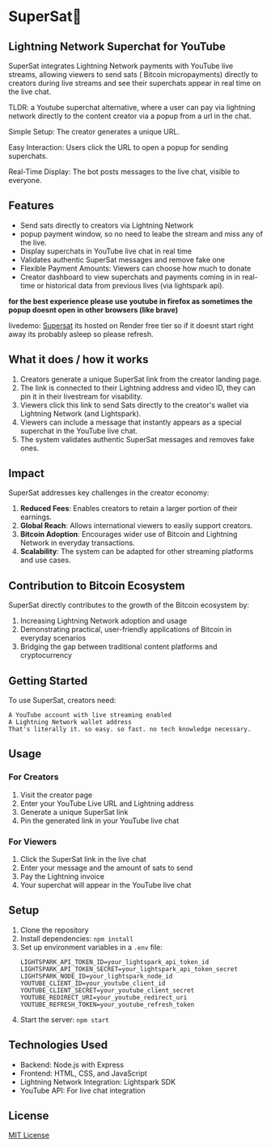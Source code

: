 # SuperSat💫 
## Lightning Network Superchat for YouTube

SuperSat integrates Lightning Network payments with YouTube live streams, allowing viewers to send sats  ( Bitcoin micropayments) directly to creators during live streams and see their superchats appear in real time on the live chat.

TLDR: a Youtube superchat alternative, where a user can pay via lightning network directly to the content creator via a popup from a url in the chat. 

Simple Setup: The creator generates a unique URL.

Easy Interaction: Users click the URL to open a popup for sending superchats.

Real-Time Display: The bot posts messages to the live chat, visible to everyone.

## Features

- Send sats directly to creators via Lightning Network
- popup payment window, so no need to leabe the stream and miss any of the live.
- Display superchats in YouTube live chat in real time
- Validates authentic SuperSat messages and remove fake one
- Flexible Payment Amounts: Viewers can choose how much to donate
- Creator dashboard to view superchats and payments coming in in real-time or historical data from previous lives (via lightspark api). 


**for the best experience please use youtube in firefox as sometimes the popup doesnt open in other browsers (like brave)**


livedemo: [Supersat](https://supersats.onrender.com) its hosted on Render free tier so if it doesnt start right away its probably asleep so please refresh. 

## What it does / how it works

1. Creators generate a unique SuperSat link from the creator landing page.
2. The link is connected to their Lightning address and video ID, they can pin it in their livestream for visability.
2. Viewers click this link to send Sats directly to the creator's wallet via Lightning Network (and Lightspark).
3. Viewers can include a message that instantly appears as a special superchat in the YouTube live chat.
4. The system validates authentic SuperSat messages and removes fake ones.


## Impact

SuperSat addresses key challenges in the creator economy:

1. **Reduced Fees**: Enables creators to retain a larger portion of their earnings.
2. **Global Reach**: Allows international viewers to easily support creators.
3. **Bitcoin Adoption**: Encourages wider use of Bitcoin and Lightning Network in everyday transactions.
4. **Scalability**: The system can be adapted for other streaming platforms and use cases.

## Contribution to Bitcoin Ecosystem

SuperSat directly contributes to the growth of the Bitcoin ecosystem by:

1. Increasing Lightning Network adoption and usage
2. Demonstrating practical, user-friendly applications of Bitcoin in everyday scenarios
3. Bridging the gap between traditional content platforms and cryptocurrency


## Getting Started

To use SuperSat, creators need:

    A YouTube account with live streaming enabled
    A Lightning Network wallet address
    That's literally it. so easy. so fast. no tech knowledge necessary.

## Usage

### For Creators

1. Visit the creator page
2. Enter your YouTube Live URL and Lightning address
3. Generate a unique SuperSat link
4. Pin the generated link in your YouTube live chat

### For Viewers

1. Click the SuperSat link in the live chat
2. Enter your message and the amount of sats to send
3. Pay the Lightning invoice
4. Your superchat will appear in the YouTube live chat

## Setup

1. Clone the repository
2. Install dependencies: `npm install`
3. Set up environment variables in a `.env` file:
   ```
   LIGHTSPARK_API_TOKEN_ID=your_lightspark_api_token_id
   LIGHTSPARK_API_TOKEN_SECRET=your_lightspark_api_token_secret
   LIGHTSPARK_NODE_ID=your_lightspark_node_id
   YOUTUBE_CLIENT_ID=your_youtube_client_id
   YOUTUBE_CLIENT_SECRET=your_youtube_client_secret
   YOUTUBE_REDIRECT_URI=your_youtube_redirect_uri
   YOUTUBE_REFRESH_TOKEN=your_youtube_refresh_token
   ```
4. Start the server: `npm start`


## Technologies Used

- Backend: Node.js with Express
- Frontend: HTML, CSS, and JavaScript
- Lightning Network Integration: Lightspark SDK
- YouTube API: For live chat integration

## License

[MIT License](LICENSE)

